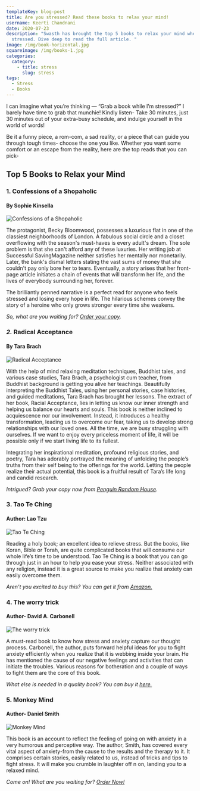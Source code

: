 ```yaml
---
templateKey: blog-post
title: Are you stressed? Read these books to relax your mind!
username: Keerti Chandnani
date: 2020-07-23
description: "Swasth has brought the top 5 books to relax your mind when
  stressed. Dive deep to read the full article. "
image: /img/book-horizontal.jpg
squareimage: /img/books-1.jpg
categories:
  category:
    - title: stress
      slug: stress
tags:
  - Stress
  - Books
---
```

<!--StartFragment-->

I can imagine what you’re thinking — “Grab a book while I’m stressed?” I barely have time to grab that munchie! Kindly listen- Take 30 minutes, just 30 minutes out of your extra-busy schedule, and indulge yourself in the world of words!

Be it a funny piece, a rom-com, a sad reality, or a piece that can guide you through tough times- choose the one you like. Whether you want some comfort or an escape from the reality, here are the top reads that you can pick-

<!--StartFragment-->

## Top 5 Books to Relax your Mind

### 1. Confessions of a Shopaholic

#### By Sophie Kinsella

![Confessions of a Shopaholic](/img/shopholoic.jpg "Confessions of a Shopaholic")

The protagonist, Becky Bloomwood, possesses a luxurious flat in one of the classiest neighborhoods of London. A fabulous social circle and a closet overflowing with the season's must-haves is every adult's dream. The sole problem is that she can't afford any of these luxuries. Her writing job at Successful SavingMagazine neither satisfies her mentally nor monetarily. Later, the bank's dismal letters stating the vast sums of money that she couldn't pay only bore her to tears. Eventually, a story arises that her front-page article initiates a chain of events that will transform her life, and the lives of everybody surrounding her, forever.

The brilliantly penned narrative is a perfect read for anyone who feels stressed and losing every hope in life. The hilarious schemes convey the story of a heroine who only grows stronger every time she weakens.

*So, what are you waiting for? [Order your copy](https://bookshop.org/books/confessions-of-a-shopaholic/9780385335485).*

### *2.* Radical Acceptance

#### By Tara Brach

![Radical Acceptance](/img/radical-acceptance-book.jpg "Radical Acceptance")

With the help of mind relaxing meditation techniques, Buddhist tales, and various case studies, Tara Brach, a psychologist cum teacher, from Buddhist background is getting you alive her teachings. Beautifully interpreting the Buddhist Tales, using her personal stories, case histories, and guided meditations, Tara Brach has brought her lessons. The extract of her book, Racial Acceptance, lies in letting us know our inner strength and helping us balance our hearts and souls. This book is neither inclined to acquiescence nor our involvement. Instead, it introduces a healthy transformation, leading us to overcome our fear, taking us to develop strong relationships with our loved ones. All the time, we are busy struggling with ourselves. If we want to enjoy every priceless moment of life, it will be possible only if we start living life to its fullest.

Integrating her inspirational meditation, profound religious stories, and poetry, Tara has adorably portrayed the meaning of unfolding the people’s truths from their self being to the offerings for the world. Letting the people realize their actual potential, this book is a fruitful result of Tara’s life long and candid research.

*Intrigued? Grab your copy now from [Penguin Random House](http://links.penguinrandomhouse.com/type/affiliate/isbn/9780553380996/siteID/8001/retailerid/29/trackingcode/penguinrandom).*

### 3. Tao Te Ching

#### Author: Lao Tzu

![Tao Te Ching](/img/tao-ching.jpg "Tao Te Ching")

Reading a holy book; an excellent idea to relieve stress. But the books, like Koran, Bible or Torah, are quite complicated books that will consume our whole life’s time to be understood. Tao Te Ching is a book that you can go through just in an hour to help you ease your stress. Neither associated with any religion, instead it is a great source to make you realize that anxiety can easily overcome them.

*Aren’t you excited to buy this? You can get it from [Amazon.](http://www.amazon.com/Tao-Te-Ching-Laozi/dp/0060812451/?tag=inccom028-20)*

### 4. The worry trick

#### Author- David A. Carbonell

![The worry trick](/img/worry-trick.jpg "The worry trick")

A must-read book to know how stress and anxiety capture our thought process. Carbonell, the author, puts forward helpful ideas for you to fight anxiety efficiently when you realize that it is webbing inside your brain. He has mentioned the cause of our negative feelings and activities that can initiate the troubles. Various reasons for botheration and a couple of ways to fight them are the core of this book.

*What else is needed in a quality book? You can buy it [here.](https://amzn.to/2p6Who6)*

### 5. Monkey Mind

#### Author- Daniel Smith

![Monkey Mind](/img/monkey-mind.jpg "Monkey Mind")

This book is an account to reflect the feeling of going on with anxiety in a very humorous and perceptive way. The author, Smith, has covered every vital aspect of anxiety-from the cause to the results and the therapy to it. It comprises certain stories, easily related to us, instead of tricks and tips to fight stress. It will make you crumble in laughter off n on, landing you to a relaxed mind.

*Come on! What are you waiting for? [Order Now!](https://amzn.to/2q9kqch)*



<!--EndFragment-->



<!--EndFragment-->